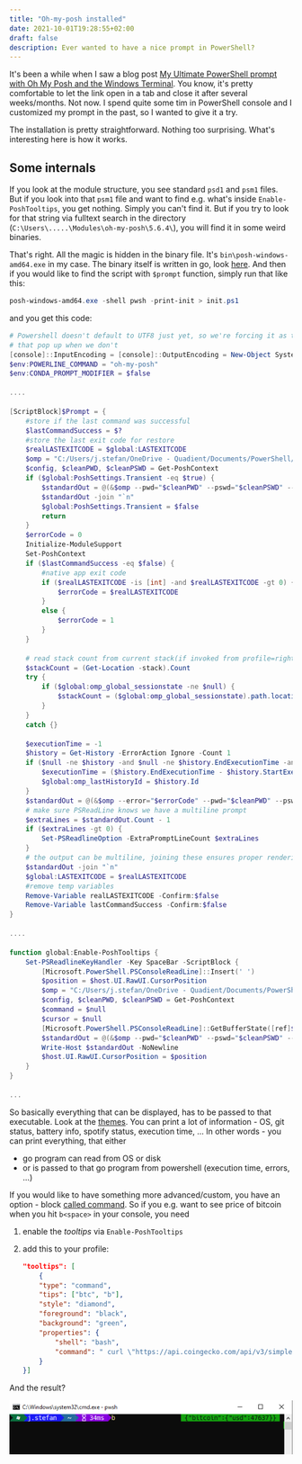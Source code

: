 ```yaml
---
title: "Oh-my-posh installed"
date: 2021-10-01T19:28:55+02:00
draft: false
description: Ever wanted to have a nice prompt in PowerShell?
---
```


It's been a while when I saw a blog post [My Ultimate PowerShell prompt with Oh My Posh and the Windows Terminal](https://www.hanselman.com/blog/my-ultimate-powershell-prompt-with-oh-my-posh-and-the-windows-terminal). You know, it's pretty comfortable to let the link open in a tab and close it after several weeks/months. Not now. I spend quite some tim in PowerShell console and I customized my prompt in the past, so I wanted to give it a try.

The installation is pretty straightforward. Nothing too surprising. What's interesting here is how it works. 

## Some internals
If you look at the module structure, you see standard `psd1` and `psm1` files. But if you look into that `psm1` file and want to find e.g. what's inside `Enable-PoshTooltips`, you get nothing. Simply you can't find it. 
But if you try to look for that string via fulltext search in the directory (`C:\Users\.....\Modules\oh-my-posh\5.6.4\`), you will find it in some weird binaries. 

That's right. All the magic is hidden in the binary file. It's `bin\posh-windows-amd64.exe` in my case. The binary itself is written in go, look [here](https://github.com/JanDeDobbeleer/oh-my-posh/blob/main/src/main.go). And then if you would like to 
find the script with `$prompt` function, simply run that like this:

```PowerShell
posh-windows-amd64.exe -shell pwsh -print-init > init.ps1
```

and you get this code:

```PowerShell
# Powershell doesn't default to UTF8 just yet, so we're forcing it as there are too many problems
# that pop up when we don't
[console]::InputEncoding = [console]::OutputEncoding = New-Object System.Text.UTF8Encoding
$env:POWERLINE_COMMAND = "oh-my-posh"
$env:CONDA_PROMPT_MODIFIER = $false

....

[ScriptBlock]$Prompt = {
    #store if the last command was successful
    $lastCommandSuccess = $?
    #store the last exit code for restore
    $realLASTEXITCODE = $global:LASTEXITCODE
    $omp = "C:/Users/j.stefan/OneDrive - Quadient/Documents/PowerShell/Modules/oh-my-posh/5.6.4/bin/posh-windows-amd64.exe"
    $config, $cleanPWD, $cleanPSWD = Get-PoshContext
    if ($global:PoshSettings.Transient -eq $true) {
        $standardOut = @(&$omp --pwd="$cleanPWD" --pswd="$cleanPSWD" --config="$config" --print-transient 2>&1)
        $standardOut -join "`n"
        $global:PoshSettings.Transient = $false
        return
    }
    $errorCode = 0
    Initialize-ModuleSupport
    Set-PoshContext
    if ($lastCommandSuccess -eq $false) {
        #native app exit code
        if ($realLASTEXITCODE -is [int] -and $realLASTEXITCODE -gt 0) {
            $errorCode = $realLASTEXITCODE
        }
        else {
            $errorCode = 1
        }
    }

    # read stack count from current stack(if invoked from profile=right value,otherwise use the global variable set in Set-PoshPrompt(stack scoped to module))
    $stackCount = (Get-Location -stack).Count
    try {
        if ($global:omp_global_sessionstate -ne $null) {
            $stackCount = ($global:omp_global_sessionstate).path.locationstack('').count
        }
    }
    catch {}

    $executionTime = -1
    $history = Get-History -ErrorAction Ignore -Count 1
    if ($null -ne $history -and $null -ne $history.EndExecutionTime -and $null -ne $history.StartExecutionTime -and $global:omp_lastHistoryId -ne $history.Id) {
        $executionTime = ($history.EndExecutionTime - $history.StartExecutionTime).TotalMilliseconds
        $global:omp_lastHistoryId = $history.Id
    }
    $standardOut = @(&$omp --error="$errorCode" --pwd="$cleanPWD" --pswd="$cleanPSWD" --execution-time="$executionTime" --stack-count="$stackCount" --config="$config" 2>&1)
    # make sure PSReadLine knows we have a multiline prompt
    $extraLines = $standardOut.Count - 1
    if ($extraLines -gt 0) {
        Set-PSReadlineOption -ExtraPromptLineCount $extraLines
    }
    # the output can be multiline, joining these ensures proper rendering by adding line breaks with `n
    $standardOut -join "`n"
    $global:LASTEXITCODE = $realLASTEXITCODE
    #remove temp variables
    Remove-Variable realLASTEXITCODE -Confirm:$false
    Remove-Variable lastCommandSuccess -Confirm:$false
}

....

function global:Enable-PoshTooltips {
    Set-PSReadlineKeyHandler -Key SpaceBar -ScriptBlock {
        [Microsoft.PowerShell.PSConsoleReadLine]::Insert(' ')
        $position = $host.UI.RawUI.CursorPosition
        $omp = "C:/Users/j.stefan/OneDrive - Quadient/Documents/PowerShell/Modules/oh-my-posh/5.6.4/bin/posh-windows-amd64.exe"
        $config, $cleanPWD, $cleanPSWD = Get-PoshContext
        $command = $null
        $cursor = $null
        [Microsoft.PowerShell.PSConsoleReadLine]::GetBufferState([ref]$command, [ref]$cursor)
        $standardOut = @(&$omp --pwd="$cleanPWD" --pswd="$cleanPSWD" --config="$config" --command="$command" 2>&1)
        Write-Host $standardOut -NoNewline
        $host.UI.RawUI.CursorPosition = $position
    }
}

...

```

So basically everything that can be displayed, has to be passed to that executable. Look at the [themes](https://ohmyposh.dev/docs/themes). You can print a lot of information - OS, git status, battery info, spotify status, execution time, ... In other words - you can print everything, that either
- go program can read from OS or disk
- or is passed to that go program from powershell (execution time, errors, ...)

If you would like to have something more advanced/custom, you have an option - block [called command](https://ohmyposh.dev/docs/command). So if you e.g. want to see price of bitcoin when you hit `b<space>` in your console, you need
1. enable the *tooltips* via `Enable-PoshTooltips`
2. add this to your profile:

    ```JSON
    "tooltips": [
        {
        "type": "command",
        "tips": ["btc", "b"],
        "style": "diamond",
        "foreground": "black",
        "background": "green",
        "properties": {
            "shell": "bash",
            "command": " curl \"https://api.coingecko.com/api/v3/simple/price?ids=bitcoin&vs_currencies=usd\" -s "
        }
    }]
    ```

And the result? 

![Pwsh console after 'b SPACE' was hit](/images/20211001_ohmyposh_promptbtc.png)
